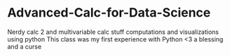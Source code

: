 # Advanced-Calc-for-Data-Science
Nerdy calc 2 and multivariable calc stuff computations and visualizations using python
This class was my first experience with Python <3 a blessing and a curse
